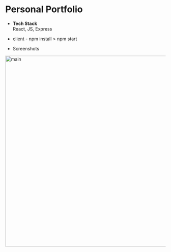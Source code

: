 # Personal Portfolio

* **Tech Stack**   
React, JS, Express


* client - npm install > npm start

* Screenshots
<img width="600" alt="main" src="https://user-images.githubusercontent.com/60384482/81046766-0bd69c80-8ef4-11ea-80ce-c059124be584.png">

